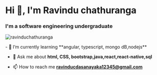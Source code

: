 <h1 align="left">Hi 👋, I'm Ravindu chathuranga</h1>
<h3 align="left">I'm a software engineering undergraduate</h3>
<p align="left"> <img src="https://komarev.com/ghpvc/?username=ravinduchathuranga&label=Profile%20views&color=0e75b6&style=flat" alt="ravinduchathuranga" /> </p>
<!-- <p align="left"> <a href="https://twitter.com/rc____08" target="blank"><img src="https://img.shields.io/twitter/follow/ravicdasanayaka?logo=twitter&style=for-the-badge" alt="rc____08" /></a> </p> -->
- 🌱 I’m currently learning **angular, typescript, mongo dB,nodejs**

- 💬 Ask me about **html, CSS, bootstrap,java,react,react-native,sql**

- 📫 How to reach me **ravinducdasanayaka12345@gmail.com**
